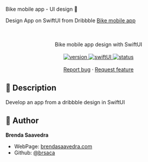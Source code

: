 Bike mobile app - UI design 👋

Design App on SwiftUI from Dribbble [Bike mobile app](https://dribbble.com/shots/20665225-Bike-app-ui-inspiration)
<p align="center">
<a href="#">
<!-- <img src="images/" align="center" width=50%> -->
</a> 
<br><br>
     Bike mobile app design with SwiftUI
    <br><br>
  <a href="#">
    <img alt="version" src="https://img.shields.io/badge/Version-v1.0-red.svg" />
  </a>
  <a href="#">
    <img alt="swiftUI" src="https://img.shields.io/badge/SwiftUI-17-blue.svg" />
  </a>
  <a href="#">
    <img alt="status" src="https://img.shields.io/badge/status-yellow-inprogress.svg" />
  </a>
  <br>
    <br>
    <a href="https://github.com/brsaca/BikeUI/issues/new">Report bug</a>
    ·
    <a href="https://github.com/brsaca/BikeUI/issues/new">Request feature</a>
</p>

## 📝 Description
Develop an app from a dribbble design in SwiftUI

## 👤 Author

**Brenda Saavedra**

- WebPage: [brendasaavedra.com](http://brendasaavedra.com)
- Github: [@brsaca](https://github.com/brsaca/)
